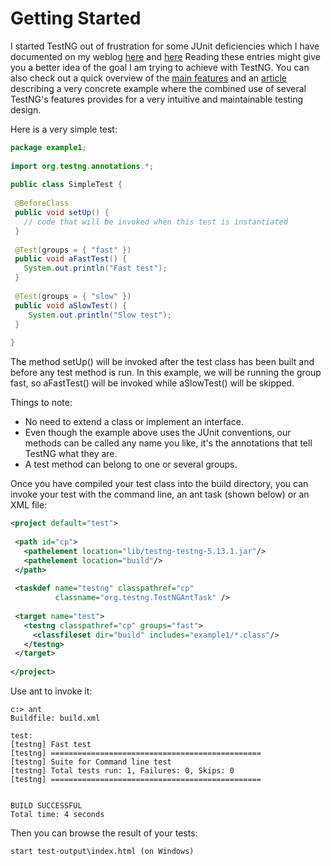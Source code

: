 # Getting Started 


I started TestNG out of frustration for some JUnit deficiencies which I have documented on my weblog [here](https://beust.com/weblog/2004/08/25/testsetup-and-evil-static-methods/) and [here](https://beust.com/weblog/2004/02/08/junit-pain/) Reading these entries might give you a better idea of the goal I am trying to achieve with TestNG.  You can also check out a quick overview of the [main features](http://www.beust.com/weblog/archives/000176.html) and an [article](https://beust.com/weblog/2004/08/18/using-annotation-inheritance-for-testing/) describing a very concrete example where the combined use of several TestNG's features provides for a very intuitive and maintainable testing design.

Here is a very simple test:

```java
package example1;
 
import org.testng.annotations.*;
 
public class SimpleTest {
 
 @BeforeClass
 public void setUp() {
   // code that will be invoked when this test is instantiated
 }
 
 @Test(groups = { "fast" })
 public void aFastTest() {
   System.out.println("Fast test");
 }
 
 @Test(groups = { "slow" })
 public void aSlowTest() {
    System.out.println("Slow test");
 }
 
}
```

The method setUp() will be invoked after the test class has been built and before any test method is run.  In this example, we will be running the group fast, so aFastTest() will be invoked while aSlowTest() will be skipped.

Things to note:

* No need to extend a class or implement an interface.
* Even though the example above uses the JUnit conventions, our methods can be called any name you like, it's the annotations that tell TestNG what they are.
* A test method can belong to one or several groups.

Once you have compiled your test class into the build directory, you can invoke your test with the command line, an ant task (shown below) or an XML file:

```xml 
<project default="test">
 
 <path id="cp">
   <pathelement location="lib/testng-testng-5.13.1.jar"/>
   <pathelement location="build"/>
 </path>
 
 <taskdef name="testng" classpathref="cp"
          classname="org.testng.TestNGAntTask" />
 
 <target name="test">
   <testng classpathref="cp" groups="fast">
     <classfileset dir="build" includes="example1/*.class"/>
   </testng>
 </target>
 
</project>
```

Use ant to invoke it:

```
c:> ant
Buildfile: build.xml
 
test:
[testng] Fast test
[testng] ===============================================
[testng] Suite for Command line test
[testng] Total tests run: 1, Failures: 0, Skips: 0
[testng] ===============================================
 
 
BUILD SUCCESSFUL
Total time: 4 seconds

```
Then you can browse the result of your tests:

``` 
start test-output\index.html (on Windows)
```

